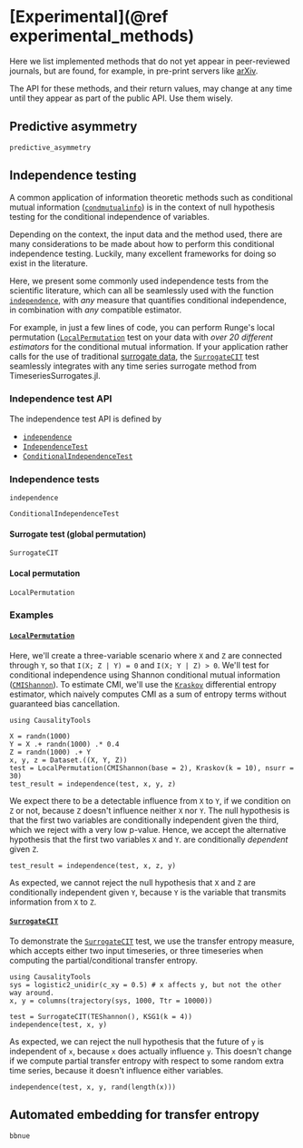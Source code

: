 # [Experimental](@ref experimental_methods)

Here we list implemented methods that do not yet appear in peer-reviewed journals,
but are found, for example, in pre-print servers like [arXiv](https://arxiv.org/).

The API for these methods, and their return values, may change at any time until
they appear as part of the public API. Use them wisely.

## Predictive asymmetry

```@docs
predictive_asymmetry
```

## Independence testing

A common application of information theoretic methods such as conditional mutual
information ([`condmutualinfo`](@ref)) is in the context of null hypothesis testing
for the conditional independence of variables.

Depending on the context, the input data and the method used, there are many considerations
to be made about how to perform this conditional independence testing. Luckily, many
excellent frameworks for doing so exist in the literature.

Here, we present some commonly used independence tests from the scientific literature,
which can all be seamlessly used with the function [`independence`](@ref),
with *any* measure that quantifies conditional independence, in combination
with *any* compatible estimator.

For example, in just a few lines of code, you can perform Runge's local permutation
([`LocalPermutation`](@ref) test on your data with *over 20 different estimators* for
the conditional mutual information. If your application rather calls for the use
of traditional [surrogate data](https://github.com/JuliaDynamics/TimeseriesSurrogates.jl),
the [`SurrogateCIT`](@ref) test seamlessly integrates with any
time series surrogate method from TimeseriesSurrogates.jl.

### Independence test API

The independence test API is defined by

* [`independence`](@ref)
* [`IndependenceTest`](@ref)
* [`ConditionalIndependenceTest`](@ref)

### Independence tests

```@docs
independence
```

```@docs
ConditionalIndependenceTest
```

#### Surrogate test (global permutation)

```@docs
SurrogateCIT
```

#### Local permutation

```@docs
LocalPermutation
```

### Examples

#### [`LocalPermutation`](@ref)

Here, we'll create a three-variable scenario where `X` and `Z` are connected through `Y`,
so that ``I(X; Z | Y) = 0`` and ``I(X; Y | Z) > 0``. We'll test for conditional
independence using Shannon conditional mutual information
([`CMIShannon`](@ref)). To estimate CMI, we'll use the [`Kraskov`](@ref) differential
entropy estimator, which naively computes CMI as a sum of entropy terms without guaranteed
bias cancellation.

```@example LOCAL_PERMUTATION_TEST
using CausalityTools

X = randn(1000)
Y = X .+ randn(1000) .* 0.4
Z = randn(1000) .+ Y
x, y, z = Dataset.((X, Y, Z))
test = LocalPermutation(CMIShannon(base = 2), Kraskov(k = 10), nsurr = 30)
test_result = independence(test, x, y, z)
```

We expect there to be a detectable influence from ``X`` to
``Y``, if we condition on ``Z`` or not, because ``Z`` doesn't influence neither ``X`` nor ``Y``.
The null hypothesis is that the first two variables are conditionally independent given the third, which we reject with a very low p-value. Hence, we accept the alternative
hypothesis that the first two variables ``X`` and ``Y``. are conditionally *dependent* given ``Z``.

```@example LOCAL_PERMUTATION_TEST
test_result = independence(test, x, z, y)
```

As expected, we cannot reject the null hypothesis that ``X`` and ``Z`` are conditionally independent given ``Y``, because ``Y`` is the variable that transmits information from
``X`` to ``Z``.

#### [`SurrogateCIT`](@ref)

To demonstrate the [`SurrogateCIT`](@ref) test, we use the transfer entropy measure,
which accepts either two input timeseries, or three timeseries when computing the
partial/conditional transfer entropy.

```@example surrogatecit_te
using CausalityTools
sys = logistic2_unidir(c_xy = 0.5) # x affects y, but not the other way around.
x, y = columns(trajectory(sys, 1000, Ttr = 10000))

test = SurrogateCIT(TEShannon(), KSG1(k = 4))
independence(test, x, y)
```

As expected, we can reject the null hypothesis that the future of `y` is independent of 
`x`, because `x` does actually influence `y`. This doesn't change if we compute 
partial transfer entropy with respect to some random extra time series, because it
doesn't influence either variables.

```@example surrogatecit_te
independence(test, x, y, rand(length(x)))
```

## Automated embedding for transfer entropy

```@docs
bbnue
```

